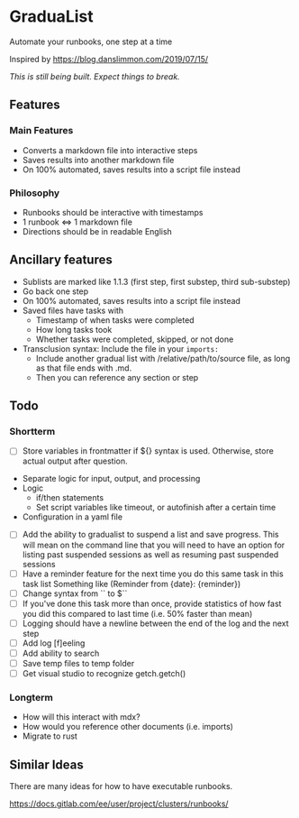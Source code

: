 # GraduaList

Automate your runbooks, one step at a time

Inspired by https://blog.danslimmon.com/2019/07/15/

*This is still being built. Expect things to break.*

## Features

### Main Features

* Converts a markdown file into interactive steps
* Saves results into another markdown file
* On 100% automated, saves results into a script file instead

### Philosophy

* Runbooks should be interactive with timestamps
* 1 runbook <=> 1 markdown file
* Directions should be in readable English

## Ancillary features

* Sublists are marked like 1.1.3 (first step, first substep, third sub-substep)
* Go back one step
* On 100% automated, saves results into a script file instead
* Saved files have tasks with
    * Timestamp of when tasks were completed
    * How long tasks took
    * Whether tasks were completed, skipped, or not done
* Transclusion syntax: Include the file in your `imports:`
    * Include another gradual list with /relative/path/to/source file, as long as that file ends with .md.
    * Then you can reference any section or step

## Todo

### Shortterm

* [ ] Store variables in frontmatter if ${} syntax is used. Otherwise, store actual output after question.
* Separate logic for input, output, and processing
* Logic
    * if/then statements
    * Set script variables like timeout, or autofinish after a certain time
* Configuration in a yaml file
* [ ] Add the ability to gradualist to suspend a list and save progress. This will mean on the
    command line that you will need to have an option for listing past suspended sessions
    as well as resuming past suspended sessions
* [ ] Have a reminder feature for the next time you do this same task in this task list
    Something like (Reminder from {date}: {reminder})
* [ ] Change syntax from \`\` to $\`\`
* [ ] If you've done this task more than once, provide statistics of how fast you did this compared to last time (i.e. 50% faster than mean)
* [ ] Logging should have a newline between the end of the log and the next step
* [ ] Add log [f]eeling
* [ ] Add ability to search
* [ ] Save temp files to temp folder
* [ ] Get visual studio to recognize getch.getch()

### Longterm

* How will this interact with mdx?
* How would you reference other documents (i.e. imports)
* Migrate to rust

## Similar Ideas

There are many ideas for how to have executable runbooks.

https://docs.gitlab.com/ee/user/project/clusters/runbooks/
